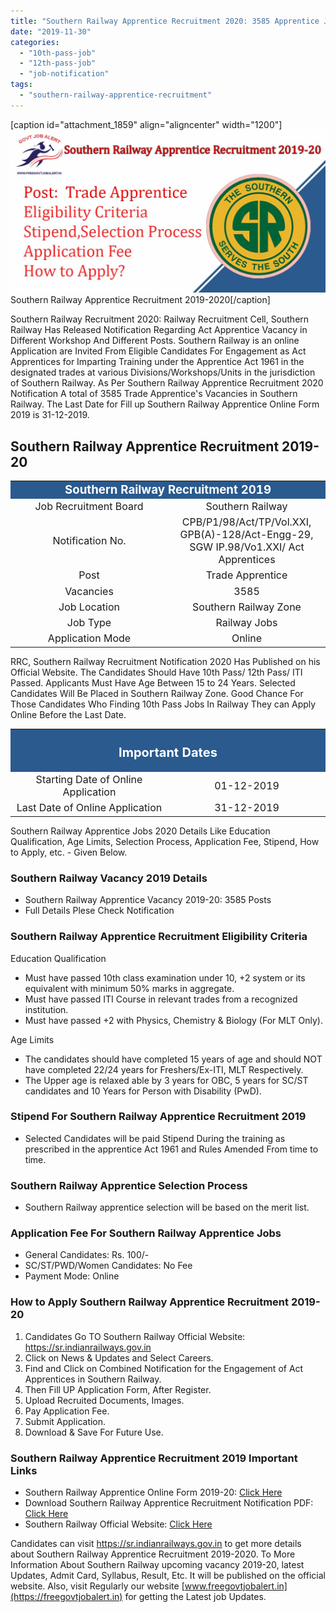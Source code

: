 ```yaml
---
title: "Southern Railway Apprentice Recruitment 2020: 3585 Apprentice Jobs"
date: "2019-11-30"
categories: 
  - "10th-pass-job"
  - "12th-pass-job"
  - "job-notification"
tags: 
  - "southern-railway-apprentice-recruitment"
---
```


\[caption id="attachment\_1859" align="aligncenter" width="1200"\]![Southern Railway Apprentice Recruitment 2020](images/Southern-Railway-Apprentice-Recruitment-2020.jpg) Southern Railway Apprentice Recruitment 2019-2020\[/caption\]

Southern Railway Recruitment 2020: Railway Recruitment Cell, Southern Railway Has Released Notification Regarding Act Apprentice Vacancy in Different Workshop And Different Posts. Southern Railway is an online Application are Invited From Eligible Candidates For Engagement as Act Apprentices for Imparting Training under the Apprentice Act 1961 in the designated trades at various Divisions/Workshops/Units in the jurisdiction of Southern Railway. As Per Southern Railway Apprentice Recruitment 2020 Notification A total of 3585 Trade Apprentice's Vacancies in Southern Railway. The Last Date for Fill up Southern Railway Apprentice Online Form 2019 is 31-12-2019.

## **Southern Railway Apprentice Recruitment 2019-20**

<table style="border-collapse: collapse; width: 100%;"><tbody><tr><td style="width: 50%; background-color: #2a5a8e; text-align: center;" colspan="2"><span style="font-size: 14pt;"><strong><span style="color: #ffffff;">Southern Railway Recruitment 2019</span></strong></span></td></tr><tr><td style="width: 50%; text-align: center;"><span style="font-size: 12pt;">Job Recruitment Board</span></td><td style="width: 50%; text-align: center;"><span style="font-size: 12pt;">Southern Railway</span></td></tr><tr><td style="width: 50%; text-align: center;"><span style="font-size: 12pt;">Notification No.</span></td><td style="width: 50%; text-align: center;"><span style="font-size: 12pt;">CPB/P1/98/Act/TP/Vol.XXI, GPB(A)-128/Act-Engg-29, SGW IP.98/Vo1.XXI/ Act Apprentices</span></td></tr><tr><td style="width: 50%; text-align: center;"><span style="font-size: 12pt;">Post</span></td><td style="width: 50%; text-align: center;"><span style="font-size: 12pt;">Trade Apprentice</span></td></tr><tr><td style="width: 50%; text-align: center;"><span style="font-size: 12pt;">Vacancies</span></td><td style="width: 50%; text-align: center;"><span style="font-size: 12pt;">3585</span></td></tr><tr><td style="width: 50%; text-align: center;"><span style="font-size: 12pt;">Job Location</span></td><td style="width: 50%; text-align: center;"><span style="font-size: 12pt;">Southern Railway Zone</span></td></tr><tr><td style="width: 50%; text-align: center;"><span style="font-size: 12pt;">Job Type</span></td><td style="width: 50%; text-align: center;"><span style="font-size: 12pt;">Railway Jobs</span></td></tr><tr><td style="width: 50%; text-align: center;"><span style="font-size: 12pt;">Application Mode</span></td><td style="width: 50%; text-align: center;"><span style="font-size: 12pt;">Online</span></td></tr></tbody></table>

RRC, Southern Railway Recruitment Notification 2020 Has Published on his Official Website. The Candidates Should Have 10th Pass/ 12th Pass/ ITI Passed. Applicants Must Have Age Between 15 to 24 Years. Selected Candidates Will Be Placed in Southern Railway Zone. Good Chance For Those Candidates Who Finding 10th Pass Jobs In Railway They can Apply Online Before the Last Date.

<table style="border-collapse: collapse;"><tbody><tr><td style="width: 50%; background-color: #2a5a8e; text-align: center;" colspan="2"><h3><strong><span style="font-size: 15pt; color: #ffffff;">Important Dates</span></strong></h3></td></tr><tr><td style="width: 50%; text-align: center;"><span style="font-size: 12pt;">Starting Date of Online Application</span></td><td style="width: 50%; text-align: center;"><span style="font-size: 12pt;">01-12-2019</span></td></tr><tr><td style="width: 50%; text-align: center;"><span style="font-size: 12pt;">Last Date of Online Application</span></td><td style="width: 50%; text-align: center;"><span style="font-size: 12pt;">31-12-2019</span></td></tr></tbody></table>

Southern Railway Apprentice Jobs 2020 Details Like Education Qualification, Age Limits, Selection Process, Application Fee, Stipend, How to Apply, etc. - Given Below.

### **Southern Railway Vacancy 2019 Details**

- Southern Railway Apprentice Vacancy 2019-20: 3585 Posts
- Full Details Plese Check Notification

### **Southern Railway Apprentice Recruitment Eligibility Criteria**

Education Qualification

- Must have passed 10th class examination under 10, +2 system or its equivalent with minimum 50% marks in aggregate.
- Must have passed ITI Course in relevant trades from a recognized institution.
- Must have passed +2 with Physics, Chemistry & Biology (For MLT Only).

Age Limits

- The candidates should have completed 15 years of age and should NOT have completed 22/24 years for Freshers/Ex-ITI, MLT Respectively.
- The Upper age is relaxed able by 3 years for OBC, 5 years for SC/ST candidates and 10 Years for Person with Disability (PwD).

### **Stipend For Southern Railway Apprentice Recruitment 2019**

- Selected Candidates will be paid Stipend During the training as prescribed in the apprentice Act 1961 and Rules Amended From time to time.

### **Southern Railway Apprentice Selection Process**

- Southern Railway apprentice selection will be based on the merit list.

### **Application Fee For Southern Railway Apprentice Jobs**

- General Candidates: Rs. 100/-
- SC/ST/PWD/Women Candidates: No Fee
- Payment Mode: Online

### **How to Apply Southern Railway Apprentice Recruitment 2019-20**

1. Candidates Go TO Southern Railway Official Website: https://sr.indianrailways.gov.in
2. Click on News & Updates and Select Careers.
3. Find and Click on Combined Notification for the Engagement of Act Apprentices in Southern Railway.
4. Then Fill UP Application Form, After Register.
5. Upload Recruited Documents, Images.
6. Pay Application Fee.
7. Submit Application.
8. Download & Save For Future Use.

### **Southern Railway Apprentice Recruitment 2019 Important Links** 

- Southern Railway Apprentice Online Form 2019-20: [Click Here](https://iroams.com/Apprentice/recruitmentIndex)
- Download Southern Railway Apprentice Recruitment Notification PDF: [Click Here](https://iroams.com/Apprentice/recruitmentIndex)
- Southern Railway Official Website: [Click Here](https://sr.indianrailways.gov.in/)

Candidates can visit https://sr.indianrailways.gov.in to get more details about Southern Railway Apprentice Recruitment 2019-2020. To More Information About Southern Railway upcoming vacancy 2019-20, latest Updates, Admit Card, Syllabus, Result, Etc. It will be published on the official website. Also, visit Regularly our website [www.freegovtjobalert.in](https://freegovtjobalert.in) for getting the Latest job Updates.

